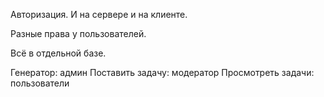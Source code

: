 Авторизация. И на сервере и на клиенте.

Разные права у пользователей.

Всё в отдельной базе. 

Генератор: админ
Поставить задачу: модератор
Просмотреть задачи: пользователи